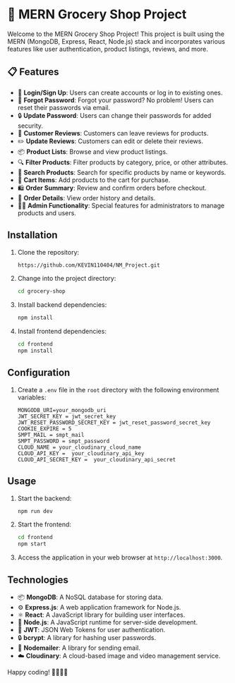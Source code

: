 # 🛒 MERN Grocery Shop Project

Welcome to the MERN Grocery Shop Project! This project is built using the MERN (MongoDB, Express, React, Node.js) stack and incorporates various features like user authentication, product listings, reviews, and more.

## 📋 Features

- 🚀 **Login/Sign Up**: Users can create accounts or log in to existing ones.
- 🔐 **Forgot Password**: Forgot your password? No problem! Users can reset their passwords via email.
- 🔒 **Update Password**: Users can change their passwords for added security.
- 📝 **Customer Reviews**: Customers can leave reviews for products.
- ✏️ **Update Reviews**: Customers can edit or delete their reviews.
- 📦 **Product Lists**: Browse and view product listings.
- 🔍 **Filter Products**: Filter products by category, price, or other attributes.
- 🔎 **Search Products**: Search for specific products by name or keywords.
- 🛒 **Cart Items**: Add products to the cart for purchase.
- 🛍️ **Order Summary**: Review and confirm orders before checkout.
- 📄 **Order Details**: View order history and details.
- 👨‍💼 **Admin Functionality**: Special features for administrators to manage products and users.

## Installation

1. Clone the repository:

   ```bash
   https://github.com/KEVIN110404/NM_Project.git
   ```

2. Change into the project directory:

   ```bash
   cd grocery-shop
   ```

3. Install backend dependencies:

   ```bash
   npm install
   ```

4. Install frontend dependencies:

   ```bash
   cd frontend
   npm install
   ```

## Configuration

1. Create a `.env` file in the `root` directory with the following environment variables:

   ```env
   MONGODB_URI=your_mongodb_uri
   JWT_SECRET_KEY = jwt_secret_key
   JWT_RESET_PASSWORD_SECRET_KEY = jwt_reset_password_secret_key
   COOKIE_EXPIRE = 5
   SMPT_MAIL = smpt_mail
   SMPT_PASSWORD = smpt_password
   CLOUD_NAME = your_cloudinary_cloud_name
   CLOUD_API_KEY =  your_cloudinary_api_key
   CLOUD_API_SECRET_KEY =  your_cloudinary_api_secret
   ```

## Usage

1. Start the backend:

   ```bash
   npm run dev
   ```

2. Start the frontend:

   ```bash
   cd frontend
   npm start
   ```

3. Access the application in your web browser at `http://localhost:3000`.

## Technologies

- 📦 **MongoDB**: A NoSQL database for storing data.
- ⚙️ **Express.js**: A web application framework for Node.js.
- ⚛️ **React**: A JavaScript library for building user interfaces.
- 🚀 **Node.js**: A JavaScript runtime for server-side development.
- 🔑 **JWT**: JSON Web Tokens for user authentication.
- 🔒 **bcrypt**: A library for hashing user passwords.
- 💌 **Nodemailer**: A library for sending email.
- ☁️ **Cloudinary**: A cloud-based image and video management service.

Happy coding! 👩‍💻👨‍💻

